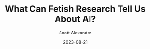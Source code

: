 ---
layout: podcast
title: "What Can Fetish Research Tell Us About AI?"
author: Scott Alexander
description: https://astralcodexten.substack.com/p/what-can-fetish-research-tell-us
date: 2023-08-21
length: 3611070
duration: 903
guid: what-can-fetish-research-tell-us
---